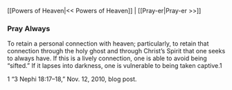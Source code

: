 [[Powers of Heaven|<< Powers of Heaven]]  |  [[Pray-er|Pray-er >>]]

### Pray Always
To retain a personal connection with heaven; particularly, to retain that connection through the holy ghost and through Christ’s Spirit that one seeks to always have. If this is a lively connection, one is able to avoid being “sifted.” If it lapses into darkness, one is vulnerable to being taken captive.1



1 “3 Nephi 18:17–18,” Nov. 12, 2010, blog post.